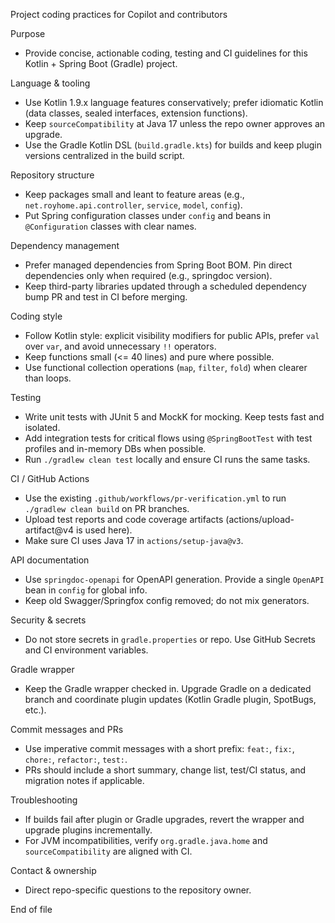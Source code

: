 Project coding practices for Copilot and contributors

Purpose
- Provide concise, actionable coding, testing and CI guidelines for this Kotlin + Spring Boot (Gradle) project.

Language & tooling
- Use Kotlin 1.9.x language features conservatively; prefer idiomatic Kotlin (data classes, sealed interfaces, extension functions).
- Keep `sourceCompatibility` at Java 17 unless the repo owner approves an upgrade.
- Use the Gradle Kotlin DSL (`build.gradle.kts`) for builds and keep plugin versions centralized in the build script.

Repository structure
- Keep packages small and leant to feature areas (e.g., `net.royhome.api.controller`, `service`, `model`, `config`).
- Put Spring configuration classes under `config` and beans in `@Configuration` classes with clear names.

Dependency management
- Prefer managed dependencies from Spring Boot BOM. Pin direct dependencies only when required (e.g., springdoc version).
- Keep third-party libraries updated through a scheduled dependency bump PR and test in CI before merging.

Coding style
- Follow Kotlin style: explicit visibility modifiers for public APIs, prefer `val` over `var`, and avoid unnecessary `!!` operators.
- Keep functions small (<= 40 lines) and pure where possible.
- Use functional collection operations (`map`, `filter`, `fold`) when clearer than loops.

Testing
- Write unit tests with JUnit 5 and MockK for mocking. Keep tests fast and isolated.
- Add integration tests for critical flows using `@SpringBootTest` with test profiles and in-memory DBs when possible.
- Run `./gradlew clean test` locally and ensure CI runs the same tasks.

CI / GitHub Actions
- Use the existing `.github/workflows/pr-verification.yml` to run `./gradlew clean build` on PR branches.
- Upload test reports and code coverage artifacts (actions/upload-artifact@v4 is used here).
- Make sure CI uses Java 17 in `actions/setup-java@v3`.

API documentation
- Use `springdoc-openapi` for OpenAPI generation. Provide a single `OpenAPI` bean in `config` for global info.
- Keep old Swagger/Springfox config removed; do not mix generators.

Security & secrets
- Do not store secrets in `gradle.properties` or repo. Use GitHub Secrets and CI environment variables.

Gradle wrapper
- Keep the Gradle wrapper checked in. Upgrade Gradle on a dedicated branch and coordinate plugin updates (Kotlin Gradle plugin, SpotBugs, etc.).

Commit messages and PRs
- Use imperative commit messages with a short prefix: `feat:`, `fix:`, `chore:`, `refactor:`, `test:`.
- PRs should include a short summary, change list, test/CI status, and migration notes if applicable.

Troubleshooting
- If builds fail after plugin or Gradle upgrades, revert the wrapper and upgrade plugins incrementally.
- For JVM incompatibilities, verify `org.gradle.java.home` and `sourceCompatibility` are aligned with CI.

Contact & ownership
- Direct repo-specific questions to the repository owner.

End of file
